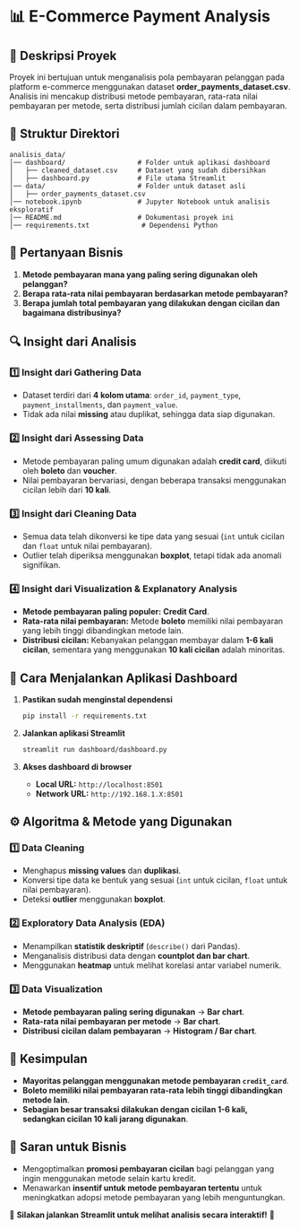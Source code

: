 # 📊 E-Commerce Payment Analysis

## 📝 **Deskripsi Proyek**

Proyek ini bertujuan untuk menganalisis pola pembayaran pelanggan pada platform e-commerce menggunakan dataset **order_payments_dataset.csv**. Analisis ini mencakup distribusi metode pembayaran, rata-rata nilai pembayaran per metode, serta distribusi jumlah cicilan dalam pembayaran.

## 📂 **Struktur Direktori**
```
analisis_data/
│── dashboard/                  # Folder untuk aplikasi dashboard
│   ├── cleaned_dataset.csv     # Dataset yang sudah dibersihkan
│   ├── dashboard.py            # File utama Streamlit
│── data/                       # Folder untuk dataset asli
│   ├── order_payments_dataset.csv
│── notebook.ipynb              # Jupyter Notebook untuk analisis eksploratif
│── README.md                   # Dokumentasi proyek ini
│── requirements.txt             # Dependensi Python
```

## 🔬 **Pertanyaan Bisnis**
1. **Metode pembayaran mana yang paling sering digunakan oleh pelanggan?**
2. **Berapa rata-rata nilai pembayaran berdasarkan metode pembayaran?**
3. **Berapa jumlah total pembayaran yang dilakukan dengan cicilan dan bagaimana distribusinya?**

## 🔍 **Insight dari Analisis**

### **1️⃣ Insight dari Gathering Data**
- Dataset terdiri dari **4 kolom utama**: `order_id`, `payment_type`, `payment_installments`, dan `payment_value`.
- Tidak ada nilai **missing** atau duplikat, sehingga data siap digunakan.

### **2️⃣ Insight dari Assessing Data**
- Metode pembayaran paling umum digunakan adalah **credit card**, diikuti oleh **boleto** dan **voucher**.
- Nilai pembayaran bervariasi, dengan beberapa transaksi menggunakan cicilan lebih dari **10 kali**.

### **3️⃣ Insight dari Cleaning Data**
- Semua data telah dikonversi ke tipe data yang sesuai (`int` untuk cicilan dan `float` untuk nilai pembayaran).
- Outlier telah diperiksa menggunakan **boxplot**, tetapi tidak ada anomali signifikan.

### **4️⃣ Insight dari Visualization & Explanatory Analysis**
- **Metode pembayaran paling populer:** **Credit Card**.
- **Rata-rata nilai pembayaran:** Metode **boleto** memiliki nilai pembayaran yang lebih tinggi dibandingkan metode lain.
- **Distribusi cicilan:** Kebanyakan pelanggan membayar dalam **1-6 kali cicilan**, sementara yang menggunakan **10 kali cicilan** adalah minoritas.

## 🚀 **Cara Menjalankan Aplikasi Dashboard**

1. **Pastikan sudah menginstal dependensi**
   ```bash
   pip install -r requirements.txt
   ```

2. **Jalankan aplikasi Streamlit**
   ```bash
   streamlit run dashboard/dashboard.py
   ```

3. **Akses dashboard di browser**
   - **Local URL:** `http://localhost:8501`
   - **Network URL:** `http://192.168.1.X:8501`

## ⚙️ **Algoritma & Metode yang Digunakan**

### **1️⃣ Data Cleaning**
- Menghapus **missing values** dan **duplikasi**.
- Konversi tipe data ke bentuk yang sesuai (`int` untuk cicilan, `float` untuk nilai pembayaran).
- Deteksi **outlier** menggunakan **boxplot**.

### **2️⃣ Exploratory Data Analysis (EDA)**
- Menampilkan **statistik deskriptif** (`describe()` dari Pandas).
- Menganalisis distribusi data dengan **countplot dan bar chart**.
- Menggunakan **heatmap** untuk melihat korelasi antar variabel numerik.

### **3️⃣ Data Visualization**
- **Metode pembayaran paling sering digunakan** → **Bar chart**.
- **Rata-rata nilai pembayaran per metode** → **Bar chart**.
- **Distribusi cicilan dalam pembayaran** → **Histogram / Bar chart**.

## 🎯 **Kesimpulan**
- **Mayoritas pelanggan menggunakan metode pembayaran `credit_card`**.
- **Boleto memiliki nilai pembayaran rata-rata lebih tinggi dibandingkan metode lain**.
- **Sebagian besar transaksi dilakukan dengan cicilan 1-6 kali, sedangkan cicilan 10 kali jarang digunakan**.

## 📌 **Saran untuk Bisnis**
- Mengoptimalkan **promosi pembayaran cicilan** bagi pelanggan yang ingin menggunakan metode selain kartu kredit.
- Menawarkan **insentif untuk metode pembayaran tertentu** untuk meningkatkan adopsi metode pembayaran yang lebih menguntungkan.

📌 **Silakan jalankan Streamlit untuk melihat analisis secara interaktif!** 🚀

